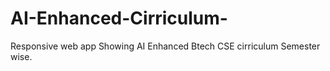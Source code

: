 # AI-Enhanced-Cirriculum-
Responsive web app Showing AI Enhanced Btech CSE cirriculum Semester wise. 
